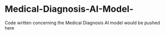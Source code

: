# Medical-Diagnosis-AI-Model-
Code written concerning the Medical Diagnosis AI model would be pushed here
